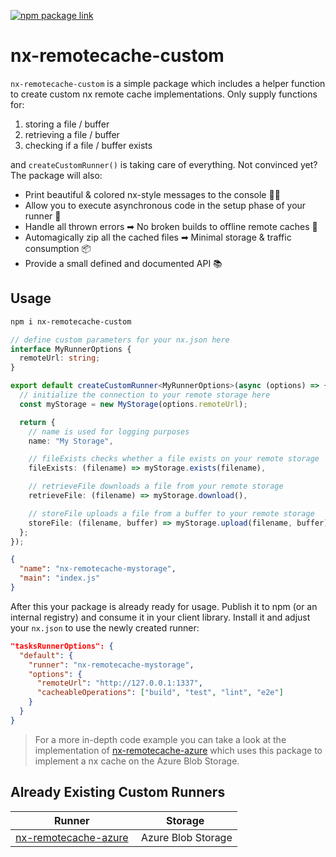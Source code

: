 [![npm package link](https://img.shields.io/npm/v/nx-remotecache-custom)](https://www.npmjs.com/package/nx-remotecache-custom)

# nx-remotecache-custom

`nx-remotecache-custom` is a simple package which includes a helper function to create custom nx remote cache implementations. Only supply functions for:

1. storing a file / buffer
2. retrieving a file / buffer
3. checking if a file / buffer exists

and `createCustomRunner()` is taking care of everything. Not convinced yet? The package will also:

- Print beautiful & colored nx-style messages to the console 💅🎆
- Allow you to execute asynchronous code in the setup phase of your runner 🤖
- Handle all thrown errors ➡ No broken builds to offline remote caches 🚀
- Automagically zip all the cached files ➡ Minimal storage & traffic consumption 📦
- Provide a small defined and documented API 📚

## Usage

```sh
npm i nx-remotecache-custom
```

```ts
// define custom parameters for your nx.json here
interface MyRunnerOptions {
  remoteUrl: string;
}

export default createCustomRunner<MyRunnerOptions>(async (options) => {
  // initialize the connection to your remote storage here
  const myStorage = new MyStorage(options.remoteUrl);

  return {
    // name is used for logging purposes
    name: "My Storage",

    // fileExists checks whether a file exists on your remote storage
    fileExists: (filename) => myStorage.exists(filename),

    // retrieveFile downloads a file from your remote storage
    retrieveFile: (filename) => myStorage.download(),

    // storeFile uploads a file from a buffer to your remote storage
    storeFile: (filename, buffer) => myStorage.upload(filename, buffer),
  };
});
```

```json
{
  "name": "nx-remotecache-mystorage",
  "main": "index.js"
}
```

After this your package is already ready for usage. Publish it to npm (or an internal registry) and consume it in your client library. Install it and adjust your `nx.json` to use the newly created runner:

```json
"tasksRunnerOptions": {
  "default": {
    "runner": "nx-remotecache-mystorage",
    "options": {
      "remoteUrl": "http://127.0.0.1:1337",
      "cacheableOperations": ["build", "test", "lint", "e2e"]
    }
  }
}
```

> For a more in-depth code example you can take a look at the implementation of [nx-remotecache-azure](https://github.com/NiklasPor/nx-remotecache-azure) which uses this package to implement a nx cache on the Azure Blob Storage.

## Already Existing Custom Runners

| Runner                                                                     | Storage             |
| -------------------------------------------------------------------------- | ------------------- |
| [nx-remotecache-azure](https://www.npmjs.com/package/nx-remotecache-azure) |  Azure Blob Storage |
